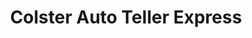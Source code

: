 ---
title: "Colster Auto Teller Express"
url: /bogota-d-c/colster-auto-teller-express/
shop: Autowerkstatt
---